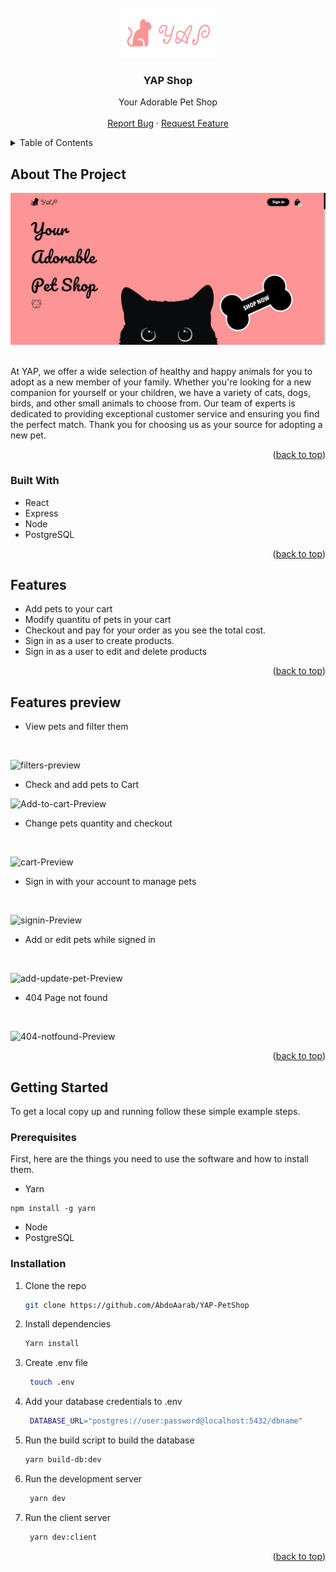 <div id="top"></div>
<!-- PROJECT LOGO -->
<br />
<div align="center">
  <a href="https://github.com/github_username/repo_name">
    <img src="https://github.com/AbdoAarab/YAP-PetShop/blob/main/media/logo-pink.png" alt="Logo" width="150" height="80">
  </a>

<h3 align="center">YAP Shop</h3>

  <p align="center">
    Your Adorable Pet Shop
    <br />
    <br />
    <a href="https://github.com/AbdoAarab/YAP-PetShop/issues">Report Bug</a>
    ·
    <a href="https://github.com/AbdoAarab/YAP-PetShop/issues">Request Feature</a>
  </p>
</div>

<!-- TABLE OF CONTENTS -->
<details>
  <summary>Table of Contents</summary>
  <ol>
    <li>
      <a href="#about-the-project">About The Project</a>
      <ul>
        <li><a href="#built-with">Built With</a></li>
        <li><a href="#Features">Features</a></li>
      </ul>
    </li>
    <li>
      <a href="#getting-started">Getting Started</a>
      <ul>
        <li><a href="#prerequisites">Prerequisites</a></li>
        <li><a href="#installation">Installation</a></li>
      </ul>
    </li>
    <li><a href="#Features preview">Features preview</a></li>
  </ol>
</details>

<!-- ABOUT THE PROJECT -->

## About The Project

![HomePage](https://github.com/AbdoAarab/YAP-PetShop/blob/main/media/HomePage.png)

<br />
At YAP, we offer a wide selection of healthy and happy animals for you to adopt as a new member of your family. Whether you're looking for a new companion for yourself or your children, we have a variety of cats, dogs, birds, and other small animals to choose from. Our team of experts is dedicated to providing exceptional customer service and ensuring you find the perfect match. Thank you for choosing us as your source for adopting a new pet.

<p align="right">(<a href="#top">back to top</a>)</p>

### Built With

- React
- Express
- Node
- PostgreSQL

<p align="right">(<a href="#top">back to top</a>)</p>


## Features

- Add pets to your cart
- Modify quantitu of pets in your cart
- Checkout and pay for your order as you see the total cost.
- Sign in as a user to create products.
- Sign in as a user to edit and delete products

<p align="right">(<a href="#top">back to top</a>)</p>

<!-- GETTING STARTED -->

## Features preview

- View pets and filter them
 <br/>

![filters-preview](https://github.com/AbdoAarab/YAP-PetShop/blob/main/media/filters-preview.gif)
 <br/>

- Check and add pets to Cart
  <br/>

![Add-to-cart-Preview](https://github.com/AbdoAarab/YAP-PetShop/blob/main/media/Add-to-cart-Preview.gif)
  <br/>


- Change pets quantity and checkout
 <br/>

![cart-Preview](https://github.com/AbdoAarab/YAP-PetShop/blob/main/media/cart-Preview.gif)
 <br/>

- Sign in with your account to manage pets
 <br/>

![signin-Preview](https://github.com/AbdoAarab/YAP-PetShop/blob/main/media/signin-Preview.gif)
 <br/>

- Add or edit pets while signed in
 <br/>

![add-update-pet-Preview](https://github.com/AbdoAarab/YAP-PetShop/blob/main/media/add-update-pet-Preview.gif)
 <br/>

- 404 Page not found 
 <br/>

![404-notfound-Preview](https://github.com/AbdoAarab/YAP-PetShop/blob/main/media/404-notfound-Preview.png)
 <br/>

<p align="right">(<a href="#top">back to top</a>)</p>


## Getting Started

To get a local copy up and running follow these simple example steps.

### Prerequisites

First, here are the things you need to use the software and how to install them.

- Yarn

```
npm install -g yarn
```

- Node
- PostgreSQL

### Installation

1. Clone the repo
   ```sh
   git clone https://github.com/AbdoAarab/YAP-PetShop
   ```
2. Install dependencies
   ```sh
   Yarn install
   ```
3. Create .env file
   ```sh
    touch .env
   ```
4. Add your database credentials to .env

   ```sh
    DATABASE_URL="postgres://user:password@localhost:5432/dbname"
   ```

5. Run the build script to build the database

   ```sh
   yarn build-db:dev
   ```

6. Run the development server

   ```sh
    yarn dev
   ```
7. Run the client server

   ```sh
    yarn dev:client
   ```

   <p align="right">(<a href="#top">back to top</a>)</p>


<!-- MARKDOWN LINKS & IMAGES -->
<!-- https://www.markdownguide.org/basic-syntax/#reference-style-links -->
